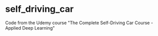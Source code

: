 # self_driving_car
Code from the Udemy course "The Complete Self-Driving Car Course - Applied Deep Learning"
